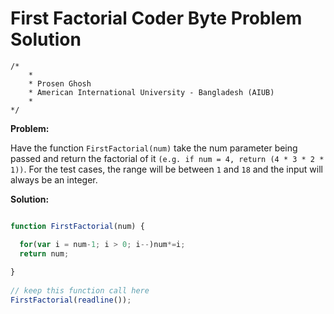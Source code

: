 # First Factorial Coder Byte Problem Solution

```
/*
    *
    * Prosen Ghosh
    * American International University - Bangladesh (AIUB)
    *
*/
```
**Problem:**

Have the function `FirstFactorial(num)` take the num parameter being passed and return the factorial of it `(e.g. if num = 4, return (4 * 3 * 2 * 1))`. For the test cases, the range will be between `1` and `18` and the input will always be an integer. 


**Solution:**

```javascript

function FirstFactorial(num) { 

  for(var i = num-1; i > 0; i--)num*=i;
  return num; 
         
}
   
// keep this function call here 
FirstFactorial(readline());

```

